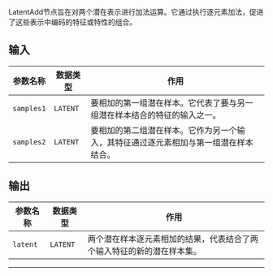 
LatentAdd节点旨在对两个潜在表示进行加法运算。它通过执行逐元素加法，促进了这些表示中编码的特征或特性的组合。

## 输入

| 参数名称 | 数据类型 | 作用 |
| --- | --- | --- |
| `samples1` | `LATENT` | 要相加的第一组潜在样本。它代表了要与另一组潜在样本结合的特征的输入之一。 |
| `samples2` | `LATENT` | 要相加的第二组潜在样本。它作为另一个输入，其特征通过逐元素相加与第一组潜在样本结合。 |

## 输出

| 参数名称 | 数据类型 | 作用 |
| --- | --- | --- |
| `latent` | `LATENT` | 两个潜在样本逐元素相加的结果，代表结合了两个输入特征的新的潜在样本集。 |

---
